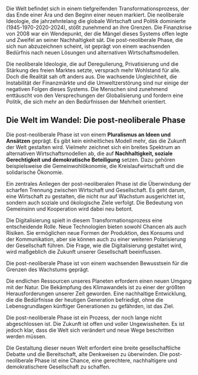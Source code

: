 Die Welt befindet sich in einem tiefgreifenden Transformationsprozess, der das Ende einer Ära und den Beginn einer neuen markiert. Die neoliberale Ideologie, die jahrzehntelang die globale Wirtschaft und Politik dominierte (1945-1970-2020-2024), stößt zunehmend an ihre Grenzen. Die Finanzkrise von 2008 war ein Wendepunkt, der die Mängel dieses Systems offen legte und Zweifel an seiner Nachhaltigkeit sät. Die post-neoliberale Phase, die sich nun abzuzeichnen scheint, ist geprägt von einem wachsenden Bedürfnis nach neuen Lösungen und alternativen Wirtschaftsmodellen.

Die neoliberale Ideologie, die auf Deregulierung, Privatisierung und die Stärkung des freien Marktes setzte, versprach mehr Wohlstand für alle. Doch die Realität sah oft anders aus. Die wachsende Ungleichheit, die Instabilität der Finanzmärkte und die Umweltzerstörung sind nur einige der negativen Folgen dieses Systems. Die Menschen sind zunehmend enttäuscht von den Versprechungen der Globalisierung und fordern eine Politik, die sich mehr an den Bedürfnissen der Mehrheit orientiert.

## Die Welt im Wandel: Die post-neoliberale Phase

Die post-neoliberale Phase ist von einem **Pluralismus an Ideen und Ansätzen** geprägt. Es gibt kein einheitliches Modell mehr, das die Zukunft der Welt gestalten wird. Vielmehr zeichnet sich ein breites Spektrum an alternativen Wirtschaftsmodellen ab, die auf **Nachhaltigkeit, soziale Gerechtigkeit und demokratische Beteiligung** setzen. Dazu gehören beispielsweise die Gemeinwohlökonomie, die Kreislaufwirtschaft und die solidarische Ökonomie.

Ein zentrales Anliegen der post-neoliberalen Phase ist die Überwindung der scharfen Trennung zwischen Wirtschaft und Gesellschaft. Es geht darum, eine Wirtschaft zu gestalten, die nicht nur auf Wachstum ausgerichtet ist, sondern auch soziale und ökologische Ziele verfolgt. Die Bedeutung von Gemeinsinn und Kooperation wird dabei neu betont.

Die Digitalisierung spielt in diesem Transformationsprozess eine entscheidende Rolle. Neue Technologien bieten sowohl Chancen als auch Risiken. Sie ermöglichen neue Formen der Produktion, des Konsums und der Kommunikation, aber sie können auch zu einer weiteren Polarisierung der Gesellschaft führen. Die Frage, wie die Digitalisierung gestaltet wird, wird maßgeblich die Zukunft unserer Gesellschaft beeinflussen.

Die post-neoliberale Phase ist von einem wachsenden Bewusstsein für die Grenzen des Wachstums geprägt. 

Die endlichen Ressourcen unseres Planeten erfordern einen neuen Umgang mit der Natur. Die Bekämpfung des Klimawandels ist zu einer der größten Herausforderungen unserer Zeit geworden. Eine nachhaltige Entwicklung, die die Bedürfnisse der heutigen Generation befriedigt, ohne die Lebensgrundlagen künftiger Generationen zu gefährden, ist das Ziel.

Die post-neoliberale Phase ist ein Prozess, der noch lange nicht abgeschlossen ist. Die Zukunft ist offen und voller Ungewissheiten. Es ist jedoch klar, dass die Welt sich verändert und neue Wege beschritten werden müssen. 

Die Gestaltung dieser neuen Welt erfordert eine breite gesellschaftliche Debatte und die Bereitschaft, alte Denkweisen zu überwinden. Die post-neoliberale Phase ist eine Chance, eine gerechtere, nachhaltigere und demokratischere Gesellschaft zu schaffen.

